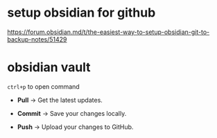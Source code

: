 
# setup obsidian for github
https://forum.obsidian.md/t/the-easiest-way-to-setup-obsidian-git-to-backup-notes/51429

# obsidian vault

`ctrl+p` to open command

- **Pull** → Get the latest updates.
    
- **Commit** → Save your changes locally.
    
- **Push** → Upload your changes to GitHub.